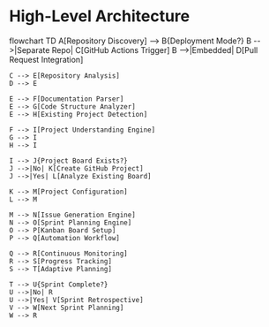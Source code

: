 # High-Level Architecture

flowchart TD
    A[Repository Discovery] --> B{Deployment Mode?}
    B -->|Separate Repo| C[GitHub Actions Trigger]
    B -->|Embedded| D[Pull Request Integration]
    
    C --> E[Repository Analysis]
    D --> E
    
    E --> F[Documentation Parser]
    E --> G[Code Structure Analyzer]
    E --> H[Existing Project Detection]
    
    F --> I[Project Understanding Engine]
    G --> I
    H --> I
    
    I --> J{Project Board Exists?}
    J -->|No| K[Create GitHub Project]
    J -->|Yes| L[Analyze Existing Board]
    
    K --> M[Project Configuration]
    L --> M
    
    M --> N[Issue Generation Engine]
    N --> O[Sprint Planning Engine]
    O --> P[Kanban Board Setup]
    P --> Q[Automation Workflow]
    
    Q --> R[Continuous Monitoring]
    R --> S[Progress Tracking]
    S --> T[Adaptive Planning]
    
    T --> U{Sprint Complete?}
    U -->|No| R
    U -->|Yes| V[Sprint Retrospective]
    V --> W[Next Sprint Planning]
    W --> R
